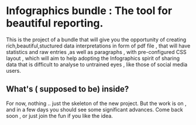 Infographics bundle : The tool for beautiful reporting.
========================
This is the project of a bundle that will give you the opportunity of creating rich,beautiful,stuctured data interpretations 
in form of pdf file , that will have statistics and raw entries ,as well as paragraphs , with pre-configured CSS layout , 
which will aim to help adopting the Infographics spirit of sharing data that is difficult to analyse to untrained eyes , like those of social media users.

What's ( supposed to be)  inside?
---------------------------------
For now, nothing .. just the skeleton of the new project.
But the work is on , and in a few days you should see some significant advances.
Come back soon , or just join the fun if you like the idea.
